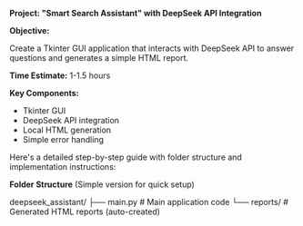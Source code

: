 **Project: "Smart Search Assistant" with DeepSeek API Integration**

**Objective:**

Create a Tkinter GUI application that interacts with DeepSeek API to answer questions and generates a simple HTML report.

**Time Estimate:** 1-1.5 hours

**Key Components:**

- Tkinter GUI
- DeepSeek API integration
- Local HTML generation
- Simple error handling

Here's a detailed step-by-step guide with folder structure and implementation instructions:

**Folder Structure** (Simple version for quick setup)

deepseek_assistant/
├── main.py              # Main application code
└── reports/             # Generated HTML reports (auto-created)
